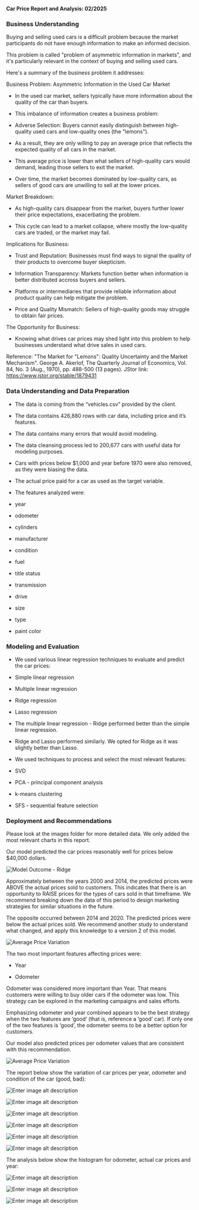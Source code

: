 **Car Price Report and Analysis: 02/2025**

### **Business Understanding**

Buying and selling used cars is a difficult problem because the market participants do not have enough information to make an informed decision.

This problem is called "problem of asymmetric information in markets", and it's particularly relevant in the context of buying and selling used cars.

Here's a summary of the business problem it addresses:

Business Problem: Asymmetric Information in the Used Car Market

- In the used car market, sellers typically have more information about the quality of the car than buyers.

- This imbalance of information creates a business problem:

- Adverse Selection: Buyers cannot easily distinguish between high-quality used cars and low-quality ones (the "lemons").

- As a result, they are only willing to pay an average price that reflects the expected quality of all cars in the market.

- This average price is lower than what sellers of high-quality cars would demand, leading those sellers to exit the market.

- Over time, the market becomes dominated by low-quality cars, as sellers of good cars are unwilling to sell at the lower prices.

Market Breakdown:

- As high-quality cars disappear from the market, buyers further lower their price expectations, exacerbating the problem.

- This cycle can lead to a market collapse, where mostly the low-quality cars are traded, or the market may fail.

Implications for Business:

- Trust and Reputation: Businesses must find ways to signal the quality of their products to overcome buyer skepticism.

- Information Transparency: Markets function better when information is better distributed accross buyers and sellers.

- Platforms or intermediaries that provide reliable information about product quality can help mitigate the problem.

- Price and Quality Mismatch: Sellers of high-quality goods may struggle to obtain fair prices.

The Opportunity for Business:

- Knowing what drives car prices may shed light into this problem to help businesses understand what drive sales in used cars.

Reference: "The Market for "Lemons": Quality Uncertainty and the Market Mechanism". George A. Akerlof, The Quarterly Journal of Economics, Vol. 84, No. 3 (Aug., 1970), pp. 488-500 (13 pages). JStor link: https://www.jstor.org/stable/1879431

### **Data Understanding and Data Preparation**

- The data is coming from the “vehicles.csv” provided by the client.

- The data contains 426,880 rows with car data, including price and it’s features.

- The data contains many errors that would avoid modeling.

- The data cleansing process led to 200,677 cars with useful data for modeling purposes.

- Cars with prices below $1,000 and year before 1970 were also removed, as they were biasing the data.

- The actual price paid for a car as used as the target variable.

- The features analyzed were:

- year

- odometer

- cylinders

- manufacturer

- condition

- fuel

- title status

- transmission

- drive

- size

- type

- paint color

### **Modeling and Evaluation**

- We used various linear regression techniques to evaluate and predict the car prices:

- Simple linear regression

- Multiple linear regression

- Ridge regression

- Lasso regression

- The multiple linear regression - Ridge performed better than the simple linear regression.

- Ridge and Lasso performed similarly. We opted for Ridge as it was slightly better than Lasso.

- We used techniques to process and select the most relevant features:

- SVD

- PCA - principal component analysis

- k-means clustering

- SFS - sequential feature selection

### **Deployment and Recommendations**

Please look at the images folder for more detailed data. We only added the most relevant charts in this report.

Our model predicted the car prices reasonably well for prices below $40,000 dollars.

![Model Outcome - Ridge](https://github.com/fnimer/cars/tree/main/images/01_cars_price_scatterplot.png)

Approximately between the years 2000 and 2014, the predicted prices were ABOVE the actual prices sold to customers. This indicates that there is an opportunity to RAISE prices for the types of cars sold in that timeframe. We recommend breaking down the data of this period to design marketing strategies for similar situations in the future.

The opposite occurred between 2014 and 2020. The predicted prices were below the actual prices sold. We recommend another study to understand what changed, and apply this knowledge to a version 2 of this model.

![Average Price Variation](https://github.com/fnimer/cars/tree/main/images/05_car_average_price_per_year_plot.png)

The two most important features affecting prices were:

- Year

- Odometer

Odometer was considered more important than Year. That means customers were willing to buy older cars if the odometer was low. This strategy can be explored in the marketing campaigns and sales efforts.

Emphasizing odometer and year combined appears to be the best strategy when the two features are ‘good’ (that is, reference a ‘good’ car). If only one of the two features is ‘good’, the odometer seems to be a better option for customers.

Our model also predicted prices per odometer values that are consistent with this recommendation.

![Average Price Variation](https://github.com/fnimer/cars/tree/main/images/06_car_average_price_per_odometer_plot.png)

The report below show the variation of car prices per year, odometer and condition of the car (good, bad):

![Enter image alt description](https://github.com/fnimer/cars/tree/main/images/02_cars_price_scatterplot.png)

![Enter image alt description](https://github.com/fnimer/cars/tree/main/images/03_cars_price_cylinders_boxplot.png)

![Enter image alt description](https://github.com/fnimer/cars/tree/main/images/04_cars_price_condition_boxplot.png)

![Enter image alt description](https://github.com/fnimer/cars/tree/main/images/07_car_average_price_per_odometer_condition_plot.png)

![Enter image alt description](https://github.com/fnimer/cars/tree/main/images/08_car_average_actual_price_per_odometer_condition_plot.png)

![Enter image alt description](https://github.com/fnimer/cars/tree/main/images/09_car_average_predicted_price_per_odometer_condition_plot.png)

The analysis below show the histogram for odometer, actual car prices and year:

![Enter image alt description](https://github.com/fnimer/cars/tree/main/images/car_odometer_histogram.png)

![Enter image alt description](https://github.com/fnimer/cars/tree/main/images/car_price_histogram.png)

![Enter image alt description](https://github.com/fnimer/cars/tree/main/images/car_year_histogram.png)
